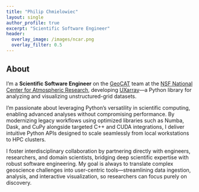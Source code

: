 ```yaml
---
title: "Philip Chmielowiec"
layout: single
author_profile: true
excerpt: "Scientific Software Engineer"
header:
  overlay_image: /images/ncar.png
  overlay_filter: 0.5
---
```


## About

I’m a **Scientific Software Engineer** on the [GeoCAT](https://geocat.ucar.edu/) team at the [NSF National Center for Atmospheric Research](https://ncar.ucar.edu/), developing [UXarray](https://github.com/UXARRAY/uxarray)—a Python library for analyzing and visualizing unstructured-grid datasets.

I’m passionate about leveraging Python’s versatility in scientific computing, enabling advanced analyses without compromising performance. By modernizing legacy workflows using optimized libraries such as Numba, Dask, and CuPy alongside targeted C++ and CUDA integrations, I deliver intuitive Python APIs designed to scale seamlessly from local workstations to HPC clusters.

I foster interdisciplinary collaboration by partnering directly with engineers, researchers, and domain scientists, bridging deep scientific expertise with robust software engineering. My goal is always to translate complex geoscience challenges into user-centric tools—streamlining data ingestion, analysis, and interactive visualization, so researchers can focus purely on discovery.



